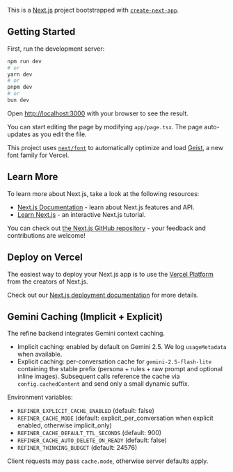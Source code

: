 This is a [Next.js](https://nextjs.org) project bootstrapped with [`create-next-app`](https://nextjs.org/docs/app/api-reference/cli/create-next-app).

## Getting Started

First, run the development server:

```bash
npm run dev
# or
yarn dev
# or
pnpm dev
# or
bun dev
```

Open [http://localhost:3000](http://localhost:3000) with your browser to see the result.

You can start editing the page by modifying `app/page.tsx`. The page auto-updates as you edit the file.

This project uses [`next/font`](https://nextjs.org/docs/app/building-your-application/optimizing/fonts) to automatically optimize and load [Geist](https://vercel.com/font), a new font family for Vercel.

## Learn More

To learn more about Next.js, take a look at the following resources:

- [Next.js Documentation](https://nextjs.org/docs) - learn about Next.js features and API.
- [Learn Next.js](https://nextjs.org/learn) - an interactive Next.js tutorial.

You can check out [the Next.js GitHub repository](https://github.com/vercel/next.js) - your feedback and contributions are welcome!

## Deploy on Vercel

The easiest way to deploy your Next.js app is to use the [Vercel Platform](https://vercel.com/new?utm_medium=default-template&filter=next.js&utm_source=create-next-app&utm_campaign=create-next-app-readme) from the creators of Next.js.

Check out our [Next.js deployment documentation](https://nextjs.org/docs/app/building-your-application/deploying) for more details.

## Gemini Caching (Implicit + Explicit)

The refine backend integrates Gemini context caching.

- Implicit caching: enabled by default on Gemini 2.5. We log `usageMetadata` when available.
- Explicit caching: per-conversation cache for `gemini-2.5-flash-lite` containing the stable prefix (persona + rules + raw prompt and optional inline images). Subsequent calls reference the cache via `config.cachedContent` and send only a small dynamic suffix.

Environment variables:

- `REFINER_EXPLICIT_CACHE_ENABLED` (default: false)
- `REFINER_CACHE_MODE` (default: explicit_per_conversation when explicit enabled, otherwise implicit_only)
- `REFINER_CACHE_DEFAULT_TTL_SECONDS` (default: 900)
- `REFINER_CACHE_AUTO_DELETE_ON_READY` (default: false)
- `REFINER_THINKING_BUDGET` (default: 24576)

Client requests may pass `cache.mode`, otherwise server defaults apply.

